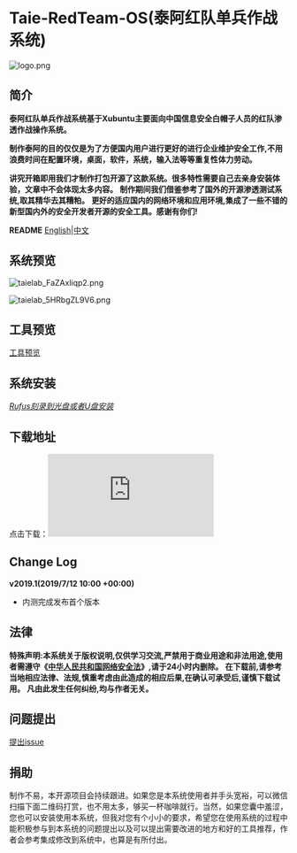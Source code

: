 # Taie-RedTeam-OS(泰阿红队单兵作战系统)

![logo.png](https://i.loli.net/2019/07/13/5d2944206a37589088.png)

## 简介

**泰阿红队单兵作战系统基于Xubuntu主要面向中国信息安全白帽子人员的红队渗透作战操作系统。**

**制作泰阿的目的仅仅是为了方便国内用户进行更好的进行企业维护安全工作,不用浪费时间在配置环境，桌面，软件，系统，输入法等等重复性体力劳动。**

**讲究开箱即用我们才制作打包开源了这款系统。很多特性需要自己去亲身安装体验，文章中不会体现太多内容。**
**制作期间我们借鉴参考了国外的开源渗透测试系统,取其精华去其糟粕。**
**更好的适应国内的网络环境和应用环境,集成了一些不错的新型国内外的安全开发者开源的安全工具。感谢有你们!**

**README** [English](./README.md)|[中文](./README_ZH.md)

## 系统预览

![taielab_FaZAxliqp2.png](https://i.loli.net/2019/07/13/5d293c6f93e7e75192.png)

![taielab_5HRbgZL9V6.png](https://i.loli.net/2019/07/13/5d293c6f959e953898.png)

## 工具预览

[工具预览](https://github.com/taielab/Taie-RedTeam-OS/tree/master/Preview)

## 系统安装

*[Rufus刻录到光盘或者U盘安装](https://rufus.ie/)*

## 下载地址

点击下载：[![Download Taie-RedTeam-OS](https://sourceforge.net/sflogo.php?type=16&group_id=3121246)](https://sourceforge.net/p/taie-redteam-os/)

## Change Log

**v2019.1(2019/7/12 10:00 +00:00)**

- 内测完成发布首个版本

## 法律

**特殊声明:本系统关于版权说明,仅供学习交流,严禁用于商业用途和非法用途,使用者需遵守《[中华人民共和国网络安全法](http://www.npc.gov.cn/npc/xinwen/2016-11/07/content_2001605.htm)》,请于24小时内删除。**
**在下载前,请参考当地相应法律、法规,慎重考虑由此造成的相应后果,在确认可承受后,谨慎下载试用。**
**凡由此发生任何纠纷,均与作者无关。**

## 问题提出

[提出issue](https://github.com/taie-lab/Taie-RedTeam-OS/issues)

## 捐助

制作不易，本开源项目会持续跟进。如果您是本系统使用者并手头宽裕，可以微信扫描下面二维码打赏，也不用太多，够买一杯咖啡就行。当然，如果您囊中羞涩，您也可以安装使用本系统，但我对您有个小小的要求，希望您在使用系统的过程中能积极参与到本系统的问题提出以及可以提出需要改进的地方和好的工具推荐，作者会参考集成修改到系统中，也算是有所付出。

